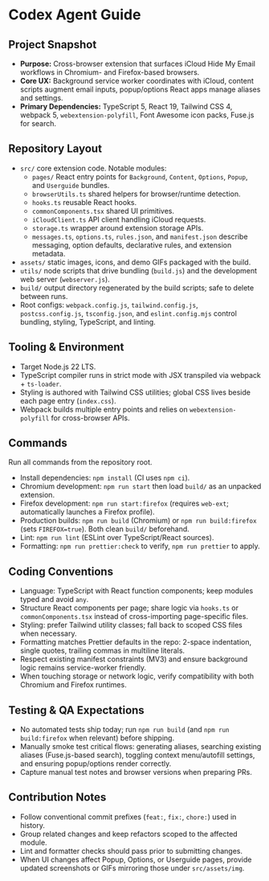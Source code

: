 # Codex Agent Guide

## Project Snapshot

- **Purpose:** Cross-browser extension that surfaces iCloud Hide My Email workflows in Chromium- and Firefox-based browsers.
- **Core UX:** Background service worker coordinates with iCloud, content scripts augment email inputs, popup/options React apps manage aliases and settings.
- **Primary Dependencies:** TypeScript 5, React 19, Tailwind CSS 4, webpack 5, `webextension-polyfill`, Font Awesome icon packs, Fuse.js for search.

## Repository Layout

- `src/` core extension code. Notable modules:
  - `pages/` React entry points for `Background`, `Content`, `Options`, `Popup`, and `Userguide` bundles.
  - `browserUtils.ts` shared helpers for browser/runtime detection.
  - `hooks.ts` reusable React hooks.
  - `commonComponents.tsx` shared UI primitives.
  - `iCloudClient.ts` API client handling iCloud requests.
  - `storage.ts` wrapper around extension storage APIs.
  - `messages.ts`, `options.ts`, `rules.json`, and `manifest.json` describe messaging, option defaults, declarative rules, and extension metadata.
- `assets/` static images, icons, and demo GIFs packaged with the build.
- `utils/` node scripts that drive bundling (`build.js`) and the development web server (`webserver.js`).
- `build/` output directory regenerated by the build scripts; safe to delete between runs.
- Root configs: `webpack.config.js`, `tailwind.config.js`, `postcss.config.js`, `tsconfig.json`, and `eslint.config.mjs` control bundling, styling, TypeScript, and linting.

## Tooling & Environment

- Target Node.js 22 LTS.
- TypeScript compiler runs in strict mode with JSX transpiled via webpack + `ts-loader`.
- Styling is authored with Tailwind CSS utilities; global CSS lives beside each page entry (`index.css`).
- Webpack builds multiple entry points and relies on `webextension-polyfill` for cross-browser APIs.

## Commands

Run all commands from the repository root.

- Install dependencies: `npm install` (CI uses `npm ci`).
- Chromium development: `npm run start` then load `build/` as an unpacked extension.
- Firefox development: `npm run start:firefox` (requires `web-ext`; automatically launches a Firefox profile).
- Production builds: `npm run build` (Chromium) or `npm run build:firefox` (sets `FIREFOX=true`). Both clean `build/` beforehand.
- Lint: `npm run lint` (ESLint over TypeScript/React sources).
- Formatting: `npm run prettier:check` to verify, `npm run prettier` to apply.

## Coding Conventions

- Language: TypeScript with React function components; keep modules typed and avoid `any`.
- Structure React components per page; share logic via `hooks.ts` or `commonComponents.tsx` instead of cross-importing page-specific files.
- Styling: prefer Tailwind utility classes; fall back to scoped CSS files when necessary.
- Formatting matches Prettier defaults in the repo: 2-space indentation, single quotes, trailing commas in multiline literals.
- Respect existing manifest constraints (MV3) and ensure background logic remains service-worker friendly.
- When touching storage or network logic, verify compatibility with both Chromium and Firefox runtimes.

## Testing & QA Expectations

- No automated tests ship today; run `npm run build` (and `npm run build:firefox` when relevant) before shipping.
- Manually smoke test critical flows: generating aliases, searching existing aliases (Fuse.js-based search), toggling context menu/autofill settings, and ensuring popup/options render correctly.
- Capture manual test notes and browser versions when preparing PRs.

## Contribution Notes

- Follow conventional commit prefixes (`feat:`, `fix:`, `chore:`) used in history.
- Group related changes and keep refactors scoped to the affected module.
- Lint and formatter checks should pass prior to submitting changes.
- When UI changes affect Popup, Options, or Userguide pages, provide updated screenshots or GIFs mirroring those under `src/assets/img`.
